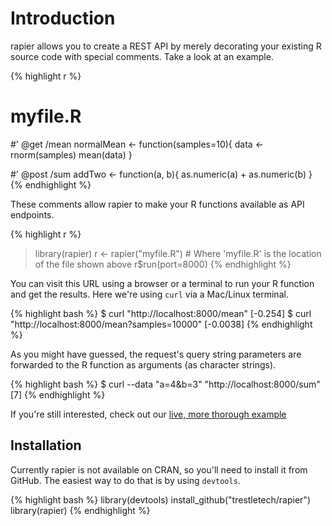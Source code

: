 # Introduction

rapier allows you to create a REST API by merely decorating your existing R source code with special comments. Take a look at an example.

{% highlight r %}
# myfile.R

#' @get /mean
normalMean <- function(samples=10){
  data <- rnorm(samples)
  mean(data)
}

#' @post /sum
addTwo <- function(a, b){
  as.numeric(a) + as.numeric(b)
}
{% endhighlight %}

These comments allow rapier to make your R functions available as API endpoints. 

{% highlight r %}
> library(rapier)
> r <- rapier("myfile.R")  # Where 'myfile.R' is the location of the file shown above
> r$run(port=8000)
{% endhighlight %}

You can visit this URL using a browser or a terminal to run your R function and get the results. Here we're using `curl` via a Mac/Linux terminal.

{% highlight bash %}
$ curl "http://localhost:8000/mean"
 [-0.254]
$ curl "http://localhost:8000/mean?samples=10000"
 [-0.0038]
{% endhighlight %}

As you might have guessed, the request's query string parameters are forwarded to the R function as arguments (as character strings).

{% highlight bash %}
$ curl --data "a=4&b=3" "http://localhost:8000/sum"
 [7]
{% endhighlight %}

If you're still interested, check out our [live, more thorough example](/example)

## Installation

Currently rapier is not available on CRAN, so you'll need to install it from GitHub. The easiest way to do that is by using `devtools`.

{% highlight bash %}
library(devtools)
install_github("trestletech/rapier")
library(rapier)
{% endhighlight %}

